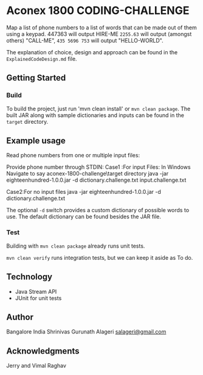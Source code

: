 # Aconex 1800 CODING-CHALLENGE

Map a list of phone numbers to a list of words that can be made out of them using a keypad.
447363 will  output HIRE-ME
`2255.63` will  output (amongst others) "CALL-ME", 
`435 5696 753` will output "HELLO-WORLD". 

The explanation of choice, design and approach can be found in the `ExplainedCodeDesign.md` file.



## Getting Started

### Build

To build the project, just run 
'mvn clean install' or `mvn clean package`.
The built JAR along with sample dictionaries and inputs can be found in the `target` directory.

## Example usage

Read phone numbers from one or multiple input files:


Provide phone number through STDIN:
Case1 :For input Files: In Windows Navigate to say aconex-1800-challenge\target directory
java -jar eighteenhundred-1.0.0.jar -d dictionary.challenge.txt input.challenge.txt


Case2:For no input files 
java -jar eighteenhundred-1.0.0.jar -d dictionary.challenge.txt


The optional `-d` switch provides a custom dictionary of possible words to use.
The default dictionary can be found besides the JAR file.

### Test

Building with `mvn clean package` already runs unit tests.

`mvn clean verify` runs integration tests, but we can keep it aside as To do.

## Technology

- Java Stream API
- JUnit for unit tests

## Author
Bangalore India
Shrinivas Gurunath Alageri salageri@gmail.com

## Acknowledgments
Jerry and Vimal Raghav

